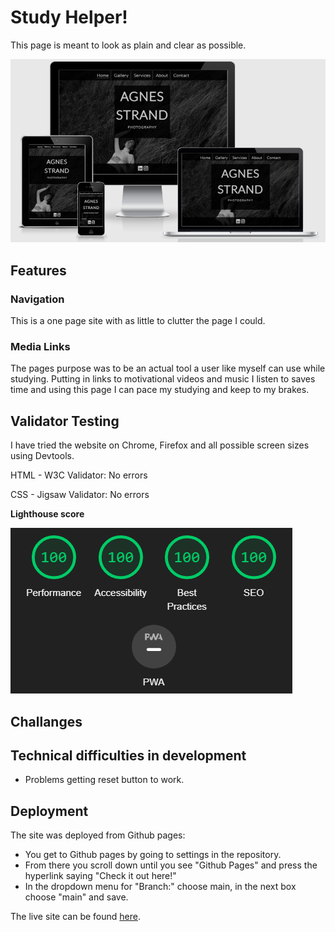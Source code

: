 # Study Helper!

This page is meant to look as plain and clear as possible.

![Responsive Mockup](https://github.com/telljacob/project-one/blob/main/assets/images/amiresponsive.png?raw=true)

## Features

### Navigation

This is a one page site with as little to clutter the page I could.

### Media Links
The pages purpose was to be an actual tool a user like myself can use while studying. Putting in links to motivational videos and music I listen to saves time and using this page I can pace my studying and keep to my brakes.


## Validator Testing

I have tried the website on Chrome, Firefox and all possible screen sizes using Devtools.

HTML - W3C Validator: No errors

CSS - Jigsaw Validator: No errors

**Lighthouse score**

![Lighthouse Score](https://github.com/telljacob/project-one/blob/main/assets/images/lighthousescore.png?raw=true)

## Challanges

### 

## Technical difficulties in development
- Problems getting reset button to work. 

## Deployment
The site was deployed from Github pages:
- You get to Github pages by going to settings in the repository.
- From there you scroll down until you see "Github Pages" and press the hyperlink saying "Check it out here!"
- In the dropdown menu for "Branch:" choose main, in the next box choose "main" and save.

The live site can be found [here](https://telljacob.github.io/project-one/index.html).
